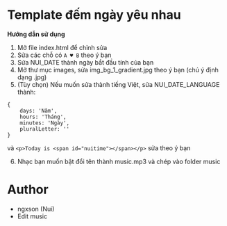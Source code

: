 # Template đếm ngày yêu nhau

**Hướng dẫn sử dụng**

1. Mở file index.html để chỉnh sửa
2. Sửa các chỗ có `A ♥ B` theo ý bạn
3. Sửa NUI_DATE thành ngày bắt đầu tính của bạn
4. Mở thư mục images, sửa img_bg_1_gradient.jpg theo ý bạn (chú ý định dạng .jpg)
5. (Tùy chọn) Nếu muốn sửa thành tiếng Việt, sửa NUI_DATE_LANGUAGE thành:
```
{
	days: 'Năm',
	hours: 'Tháng',
	minutes: 'Ngày',
	pluralLetter: ''
}
```

và `<p>Today is <span id="nuitime"></span></p>` sửa theo ý bạn

6. Nhạc bạn muốn bật đổi tên thành music.mp3 và chép vào folder music

# Author

- ngxson (Nui)
- Edit music
